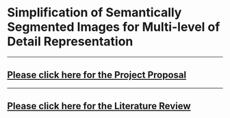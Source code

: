 # Simplification of Semantically Segmented Images for Multi-level of Detail Representation

---

## [Please click here for the Project Proposal](https://sjvyas.github.io/csce645/proposal)

---

## [Please click here for the Literature Review](https://sjvyas.github.io/csce645/literature-review)
